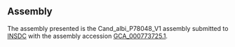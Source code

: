 

Assembly
--------

The assembly presented is the Cand\_albi\_P78048\_V1 assembly submitted
to [INSDC](http://www.insdc.org) with the assembly accession
[GCA\_000773725.1](http://www.ebi.ac.uk/ena/data/view/GCA_000773725.1).

